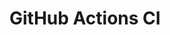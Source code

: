 # GitHub Actions CI




























































































































































































































































































































































































































































































































































































































































































































































































































































































































































































































































































































































































































































































































































































































































































































































































































































































































































































































































